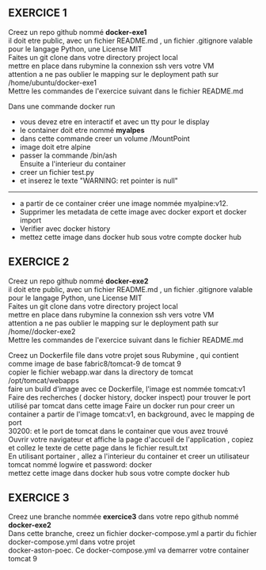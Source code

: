 ## EXERCICE 1
Creez un repo github nommé **docker-exe1**  
il doit etre public, avec un fichier README.md , un fichier  .gitignore valable pour le langage Python, une License MIT  
Faites un git clone dans votre directory project local   
mettre en place dans rubymine la connexion ssh vers votre VM   
attention a ne pas oublier le mapping sur le deployment path sur /home/ubuntu/docker-exe1  
Mettre les commandes de l'exercice suivant dans le fichier README.md  

Dans une commande docker run
* vous devez etre en interactif et avec un tty pour le display
* le container doit etre nommé **myalpes** 
* dans cette commande creer un volume /MountPoint
* image doit etre alpine
* passer la commande /bin/ash   
Ensuite a l'interieur du container  
* creer un fichier test.py
* et inserez le texte "WARNING: ret pointer is null"
---
* a partir de ce container créer une image nommée  myalpine:v12.
* Supprimer les metadata de cette image avec docker export et docker import 
* Verifier avec docker history 
* mettez cette image dans docker hub sous votre compte docker hub

## EXERCICE 2
Creez un repo github nommé **docker-exe2**  
il doit etre public, avec un fichier README.md , un fichier  .gitignore valable pour le langage Python, une License MIT  
Faites un git clone dans votre directory project local   
mettre en place dans rubymine la connexion ssh vers votre VM   
attention a ne pas oublier le mapping sur le deployment path sur /home/<votre compte github>/docker-exe2  
Mettre les commandes de l'exercice suivant dans le fichier README.md

Creez un Dockerfile file dans votre projet sous Rubymine , qui contient  
comme image de base fabric8/tomcat-9 de tomcat 9  
copier le fichier webapp.war dans la directory  de tomcat /opt/tomcat/webapps  
faire un build d'image avec ce Dockerfile, l'image est nommée tomcat:v1  
Faire des recherches ( docker history, docker inspect) pour trouver le port utilisé par tomcat dans cette image
Faire un docker run pour creer un container a partir de l'image tomcat:v1, en background, avec le mapping de port   
30200: et le port de tomcat dans le container que vous avez trouvé  
Ouvrir votre navigateur et affiche la page d'accueil de l'application , copiez et collez le texte de cette page dans le fichier result.txt  
En utilisant portainer , allez a l'interieur du container et creer un utilisateur tomcat nommé logwire et password: docker  
mettez cette image dans docker hub sous votre compte docker hub  


## EXERCICE 3
Creez une branche nommée **exercice3** dans votre repo github nommé **docker-exe2**  
Dans cette branche, creez un fichier docker-compose.yml a partir du fichier docker-compose.yml dans votre projet  
docker-aston-poec. 
Ce docker-compose.yml va demarrer votre container tomcat 9 





